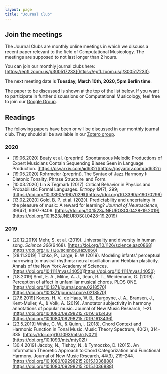 ```yaml
---
layout: page
title: "Journal Club"
---
```

## Join the meetings

The Journal Clubs are monthly online meetings in which we discuss a recent paper relevant to the field of Computational Musicology. The meetings are supposed to not last longer than 2 hours.

You can join our monthly journal clubs here: [https://epfl.zoom.us/j/300517233](https://epfl.zoom.us/j/300517233).

The next meeting date is **Tuesday, March 10th, 2020, 5pm Berlin time**.

The paper to be discussed is shown at the top of the list below. If you want to participate in further discussions on Computational Musicology,
feel free to join our [Google Group](https://groups.google.com/forum/#!forum/computational-musicology).

## Readings

The following papers have been or will be discussed in our monthly journal club.
They should all be available in our [Zotero group](https://www.zotero.org/groups/2332716/computational-musicology).

### 2020
* [19.06.2020] Beaty et al. (preprint). Spontaneous Melodic Productions of Expert Musicians Contain Sequencing Biases Seen in Language Production. [https://psyarxiv.com/qdh32/](https://psyarxiv.com/qdh32/)
* [19.05.2020] Rohrmeier (preprint). The Syntax of Jazz Harmony I: Diatonic Tonality, Phrase Structure, and Form.
* [10.03.2020] Lin & Tegmark (2017). Critical Behavior in Physics and Probabilistic Formal Languages. _Entropy 19_(7), 299; [https://doi.org/10.3390/e19070299](https://doi.org/10.3390/e19070299)
* [13.02.2020] Gold, B. P. et al. (2020). Predictability and uncertainty in the pleasure of music: A reward for learning? _Journal of Neuroscience_, 39(47), 9397-9409. [https://doi.org/10.1523/JNEUROSCI.0428-19.2019](https://doi.org/10.1523/JNEUROSCI.0428-19.2019)

### 2019
* [20.12.2019] Mehr, S. et al. (2019). Universality and diversity in human song. _Science 366_(6468). [https://doi.org/10.1126/science.aax0868](https://doi.org/10.1126/science.aax0868)
* [28.11.2019] Tichko, P., Large, E. W. (2019). Modeling infants' perceptual narrowing to musical rhythms: neural oscillation and Hebbian plasticity. Annals of the New York Academy of Sciences. [https://doi.org/10.1111/nyas.14050](https://doi.org/10.1111/nyas.14050)
* [1.8.2019] Smit, E. A., Milne, A. J., Dean, R. T., Weidemann, G. (2019). Perception of affect in unfamiliar musical chords. PLOS ONE. [https://doi.org/10.1371/journal.pone.0218570](https://doi.org/10.1371/journal.pone.0218570)
* [27.6.2019] Koops, H. V., de Haas, W. B., Burgoyne, J. A., Bransen, J., Kent-Muller, A., & Volk, A. (2019). Annotator subjectivity in harmony annotations of popular music. Journal of New Music Research, 1–21. [https://doi.org/10.1080/09298215.2019.1613436](https://doi.org/10.1080/09298215.2019.1613436)
* [23.5.2019] White, C. W., & Quinn, I. (2018). Chord Context and Harmonic Function in Tonal Music. Music Theory Spectrum, 40(2), 314–335. [https://doi.org/10.1093/mts/mty021](https://doi.org/10.1093/mts/mty021)
* [30.4.2019] Jacoby, N., Tishby, N., & Tymoczko, D. (2015). An Information Theoretic Approach to Chord Categorization and Functional Harmony. Journal of New Music Research, 44(3), 219–244. [https://doi.org/10.1080/09298215.2015.1036888](https://doi.org/10.1080/09298215.2015.1036888)
